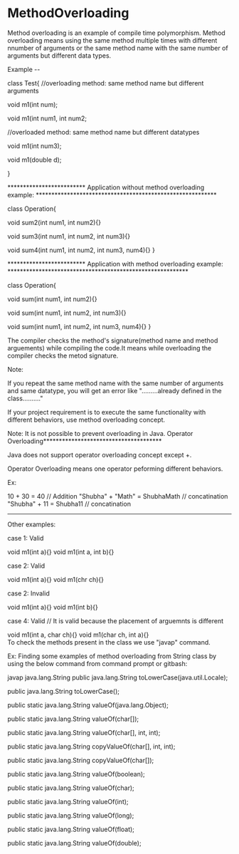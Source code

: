 # MethodOverloading

Method overloading is an example of compile time polymorphism. Method overloading means using the same method multiple times with different nnumber of arguments or the same method name with the same number of arguments but different data types.

Example --

class Test{ //overloading method: same method name but different arguments

void m1(int num);

void m1(int num1, int num2;

//overloaded method: same method name but different datatypes

void m1(int num3);

void m1(double d);

}

************************* Application without method overloading example: **********************************************************

class Operation{

void sum2(int num1, int num2){}

void sum3(int num1, int num2, int num3){}

void sum4(int num1, int num2, int num3, num4){}
}

************************* Application with method overloading example: **********************************************************

class Operation{

void sum(int num1, int num2){}

void sum(int num1, int num2, int num3){}

void sum(int num1, int num2, int num3, num4){}
}

The compiler checks the method's signature(method name and method arguements) while compiling the code.It means while overloading the compiler checks the metod signature.

Note:

If you repeat the same method name with the same number of arguments and same datatype, you will get an error like ".........already defined in the class.........."

If your project requirement is to execute the same functionality with different behaviors, use method overloading concept.


Note:
 It is not possible to prevent overloading in Java. 
Operator Overloading**************************************

Java does not support operator overloading concept except +.

Operator Overloading means one operator peforming different behaviors.

Ex:

10 + 30 = 40        // Addition
"Shubha" + "Math" = ShubhaMath      // concatination
"Shubha" + 11 = Shubha11   // concatination

 *******************************************************************************************
 


   Other examples:
   
   case 1: Valid
   
   void m1(int a){}
   void m1(int a, int b){}  
   
   
   case 2: Valid
   
   void m1(int a){}
   void m1(chr ch){}  
   
   case 2: Invalid
   
   void m1(int a){}
   void m1(int b){}  
   
   case 4: Valid            // It is valid because the placement of arguemnts is different 
   
   void m1(int a, char ch){}
   void m1(char ch, int a){}  
To check the methods present in the class we use "javap" command.

Ex: Finding some examples of method overloading from String class by using the below command from command prompt or gitbash:

 javap java.lang.String
public java.lang.String toLowerCase(java.util.Locale);

public java.lang.String toLowerCase();

public static java.lang.String valueOf(java.lang.Object);

public static java.lang.String valueOf(char[]);

public static java.lang.String valueOf(char[], int, int);

public static java.lang.String copyValueOf(char[], int, int);

public static java.lang.String copyValueOf(char[]);

public static java.lang.String valueOf(boolean);

public static java.lang.String valueOf(char);

public static java.lang.String valueOf(int);

public static java.lang.String valueOf(long);

public static java.lang.String valueOf(float);

public static java.lang.String valueOf(double);
